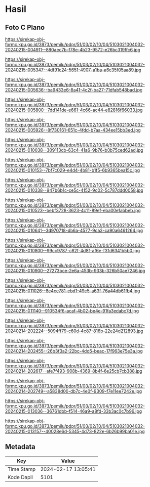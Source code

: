 # Hasil

## Foto C Plano

https://sirekap-obj-formc.kpu.go.id/3873/pemilu/pdpr/51/03/02/10/04/5103021004032-20240215-004911--880aec7b-f78e-4b23-9572-e26bc319ffc6.jpg

https://sirekap-obj-formc.kpu.go.id/3873/pemilu/pdpr/51/03/02/10/04/5103021004032-20240215-005347--4df91c24-5651-4907-a1ba-a6c35f05aa89.jpg

https://sirekap-obj-formc.kpu.go.id/3873/pemilu/pdpr/51/03/02/10/04/5103021004032-20240215-005636--ba9433e6-8a41-4c2f-ba27-71dfab548bad.jpg

https://sirekap-obj-formc.kpu.go.id/3873/pemilu/pdpr/51/03/02/10/04/5103021004032-20240215-005800--7dd141de-e661-4c66-ac44-e82816f66033.jpg

https://sirekap-obj-formc.kpu.go.id/3873/pemilu/pdpr/51/03/02/10/04/5103021004032-20240215-005926--8f730161-651c-4fdd-b7aa-434ee15bb3ed.jpg

https://sirekap-obj-formc.kpu.go.id/3873/pemilu/pdpr/51/03/02/10/04/5103021004032-20240215-010038--309113cb-63c4-41a6-9b76-b0b75ced62ad.jpg

https://sirekap-obj-formc.kpu.go.id/3873/pemilu/pdpr/51/03/02/10/04/5103021004032-20240215-010153--7bf7c029-e4d4-4b81-b1f5-6b9365bea15c.jpg

https://sirekap-obj-formc.kpu.go.id/3873/pemilu/pdpr/51/03/02/10/04/5103021004032-20240215-010338--947b6b1c-ce5c-4152-9c02-5c787ddd0058.jpg

https://sirekap-obj-formc.kpu.go.id/3873/pemilu/pdpr/51/03/02/10/04/5103021004032-20240215-010523--bebf3728-3623-4c11-89ef-eba00e1abbeb.jpg

https://sirekap-obj-formc.kpu.go.id/3873/pemilu/pdpr/51/03/02/10/04/5103021004032-20240215-010641--3d970718-db6a-4577-9ca3-ca90a6461264.jpg

https://sirekap-obj-formc.kpu.go.id/3873/pemilu/pdpr/51/03/02/10/04/5103021004032-20240215-010800--99cc9787-c82f-4d8f-af6e-f31d6341b5b0.jpg

https://sirekap-obj-formc.kpu.go.id/3873/pemilu/pdpr/51/03/02/10/04/5103021004032-20240215-010900--27273bce-2e6a-453b-933b-326b50ae7246.jpg

https://sirekap-obj-formc.kpu.go.id/3873/pemilu/pdpr/51/03/02/10/04/5103021004032-20240215-011026--8c4ce781-ebd1-49c5-a63f-76a44db61fb4.jpg

https://sirekap-obj-formc.kpu.go.id/3873/pemilu/pdpr/51/03/02/10/04/5103021004032-20240215-011140--910534f6-acaf-4b02-be4e-91fa3edabc7d.jpg

https://sirekap-obj-formc.kpu.go.id/3873/pemilu/pdpr/51/03/02/10/04/5103021004032-20240214-202224--5094ff79-c60d-4c87-816b-22e24d212893.jpg

https://sirekap-obj-formc.kpu.go.id/3873/pemilu/pdpr/51/03/02/10/04/5103021004032-20240214-202455--26b3f3a2-22bc-4dd5-beac-17f963e75e3a.jpg

https://sirekap-obj-formc.kpu.go.id/3873/pemilu/pdpr/51/03/02/10/04/5103021004032-20240214-202617--afe7f493-908b-4369-8b4f-6e25cb7cb388.jpg

https://sirekap-obj-formc.kpu.go.id/3873/pemilu/pdpr/51/03/02/10/04/5103021004032-20240214-202749--a5838d00-db7c-4e0f-9309-f7e11ee7242e.jpg

https://sirekap-obj-formc.kpu.go.id/3873/pemilu/pdpr/51/03/02/10/04/5103021004032-20240215-013036--36761dbb-f514-46a9-a8fd-33b3ac0c7b96.jpg

https://sirekap-obj-formc.kpu.go.id/3873/pemilu/pdpr/51/03/02/10/04/5103021004032-20240215-013157--40028e6d-5345-4d73-822e-6b26b99ba01e.jpg


## Metadata

| Key        | Value               |
| ---------- | ------------------- |
| Time Stamp | 2024-02-17 13:05:41 |
| Kode Dapil | 5101                |



